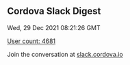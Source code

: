 ## Cordova Slack Digest
Wed, 29 Dec 2021 08:21:26 GMT

[User count: 4681](https://cordova.slack.com/)


Join the conversation at [slack.cordova.io](http://slack.cordova.io/)
